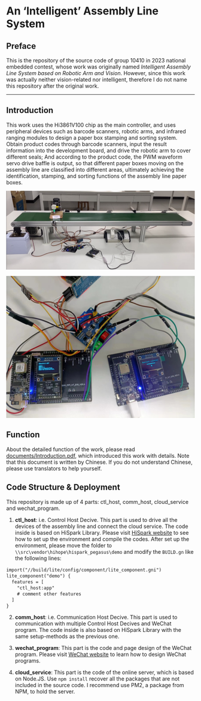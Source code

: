 # An ‘Intelligent’ Assembly Line System

## Preface
This is the repository of the source code of group 10410 in 2023 national embedded contest, whose work was originally named *Intelligent Assembly Line System based on Robotic Arm and Vision*. However, since this work was actually neither vision-related nor intelligent, therefore I do not name this repository after the original work.

---

## Introduction
This work uses the Hi3861V100 chip as the main controller, and uses peripheral devices such as barcode scanners, robotic arms, and infrared ranging modules to design a paper box stamping and sorting system. Obtain product codes through barcode scanners, input the result information into the development board, and drive the robotic arm to cover different seals; And according to the product code, the PWM waveform servo drive baffle is output, so that different paper boxes moving on the assembly line are classified into different areas, ultimately achieving the identification, stamping, and sorting functions of the assembly line paper boxes.

![Whole view](documents/whole_view.png)

![hi3861](documents/hi3861_board.jpg)

## Function
About the detailed function of the work, please read [documents/Introduction.pdf](documents/Introduction.pdf), which introduced this work with details. Note that this document is written by Chinese. If you do not understand Chinese, please use translators to help yourself.

## Code Structure & Deployment
This repository is made up of 4 parts: ctl_host, comm_host, cloud_service and wechat_program. 

1. **ctl_host**: i.e. Control Host Decive. This part is used to drive all the devices of the assembly line and connect the cloud service. The code inside is based on HiSpark Library. Please visit [HiSpark website](https://gitee.com/HiSpark/HiSpark_NICU2023) to see how to set up the environment and compile the codes. After set up the environment, please move the folder to `\\src\vendor\hihope\hispark_pegasus\demo` and modify the `BUILD.gn` like the following lines:

```
import("//build/lite/config/component/lite_component.gni")
lite_component("demo") {
  features = [
    "ctl_host:app"
    # comment other features
  ]
}
```

2. **comm_host**: i.e. Communication Host Decive. This part is used to communication with multiple Control Host Decives and WeChat program. The code inside is also based on HiSpark Library with the same setup-methods as the previous one.

3. **wechat_program**: This part is the code and page design of the WeChat program. Please visit [WeChat website](https://mp.weixin.qq.com/cgi-bin/wx) to learn how to design WeChat programs.

4. **cloud_service**: This part is the code of the online server, which is based on Node.JS. Use `npm install` recover all the packages that are not included in the source code. I recommend use PM2, a package from NPM, to hold the server.